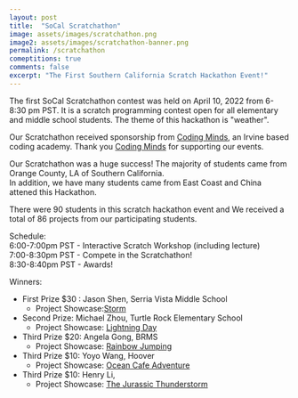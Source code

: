 ```yaml
---
layout: post
title:  "SoCal Scratchathon"
image: assets/images/scratchathon.png
image2: assets/images/scratchathon-banner.png
permalink: /scratchathon
comeptitions: true
comments: false
excerpt: "The First Southern California Scratch Hackathon Event!"
---
```


The first SoCal Scratchathon contest was held on April 10, 2022 from 6-8:30 pm PST.
It is a scratch programming contest open for all elementary and middle school students.
The theme of this hackathon is "weather".  

Our Scratchathon received sponsorship from [Coding Minds](https://codingmindsacademy.com/), an Irvine based coding academy.
Thank you [Coding Minds](https://codingmindsacademy.com/) for supporting our events.

Our Scratchathon was a huge success! The majority of students came from Orange County, LA of Southern California.  
In addition, we have many students came from East Coast and China attened this Hackathon.

There were 90 students in this scratch hackathon event and We received a total of 86 projects from our participating students.

Schedule:  
6:00-7:00pm PST - Interactive Scratch Workshop (including lecture)   
7:00-8:30pm PST - Compete in the Scratchathon!  
8:30-8:40pm PST - Awards!  

Winners:

- First Prize $30 : Jason Shen,  Serria Vista Middle School
   - Project Showcase:[Storm](https://scratch.mit.edu/projects/674225131)
- Second Prize: Michael Zhou, Turtle Rock Elementary School
   - Project Showcase: [Lightning Day](https://scratch.mit.edu/projects/674233224/)
- Third Prize $20: Angela Gong,  BRMS
  - Project Showcase: [Rainbow Jumping](https://scratch.mit.edu/projects/674227001)
- Third Prize $10: Yoyo Wang,  Hoover
  - Project Showcase: [Ocean Cafe Adventure](https://scratch.mit.edu/projects/638823463/)
- Third Prize $10: Henry Li,    
  - Project Showcase: [The Jurassic Thunderstorm](https://scratch.mit.edu/projects/674227112/)
